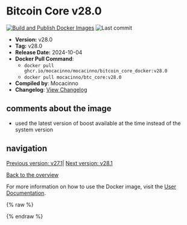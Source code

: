 # Bitcoin Core v28.0

[![Build and Publish Docker Images](https://github.com/mocacinno/bitcoin_core_docker/actions/workflows/build-and-publish.yml/badge.svg?branch=v28.0)](https://github.com/mocacinno/bitcoin_core_docker/actions/workflows/build-and-publish.yml)
![Last commit](https://badgen.net/github/last-commit/mocacinno/bitcoin_core_docker/v28.0)

- **Version:** v28.0
- **Tag:** v28.0
- **Release Date:** 2024-10-04
- **Docker Pull Command**:
  - `docker pull ghcr.io/mocacinno/mocacinno/bitcoin_core_docker:v28.0`
  - `docker pull mocacinno/btc_core:v28.0`
- **Compiled by**: Mocacinno
- **Changelog**: [View Changelog](https://github.com/bitcoin/bitcoin/blob/v28.0/doc/release-notes.md)

## comments about the image

- used the latest version of boost available at the time instead of the system version

## navigation

[Previous version: v27.1](./v27.1.md)| [Next version: v28.1](./v28.1.md)

[Back to the overview](./Readme.md)

For more information on how to use the Docker image, visit the [User Documentation](../userdocs/Readme.md).

<!-- Google tag (gtag.js) -->
{% raw %}
<script async src="https://www.googletagmanager.com/gtag/js?id=G-BPC6NC6FF9"></script>
<script>
  window.dataLayer = window.dataLayer || [];
  function gtag(){dataLayer.push(arguments);}
  gtag('js', new Date());
  gtag('config', 'G-BPC6NC6FF9');
</script>
{% endraw %}
